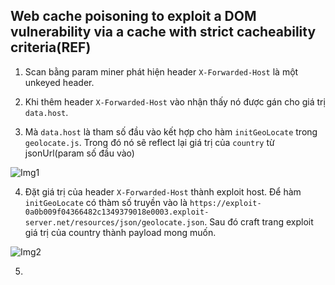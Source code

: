 ## Web cache poisoning to exploit a DOM vulnerability via a cache with strict cacheability criteria(REF)

1. Scan bằng param miner phát hiện header ``X-Forwarded-Host`` là một unkeyed header. 

2. Khi thêm header ``X-Forwarded-Host`` vào nhận thấy nó được gán cho giá trị `data.host`.

3. Mà `data.host` là tham số đầu vào kết hợp cho hàm `initGeoLocate` trong `geolocate.js`. Trong đó nó sẽ reflect lại giá trị của `country` từ jsonUrl(param số đầu vào)

![Img1](\asset/../img/handle_js_file.png)

4. Đặt giá trị của header ``X-Forwarded-Host`` thành exploit host. Để hàm `initGeoLocate` có thàm số truyền vào là `https://exploit-0a0b009f04366482c1349379018e0003.exploit-server.net/resources/json/geolocate.json`. Sau đó craft trang exploit giá trị của country thành payload mong muốn. 

![Img2](\asset/../img/craft_exploit_server.png)

5. 